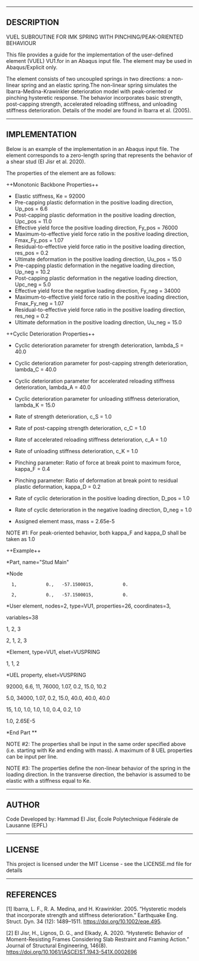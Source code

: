 ---------------
DESCRIPTION																						   
---------------

VUEL SUBROUTINE FOR IMK SPRING WITH PINCHING/PEAK-ORIENTED BEHAVIOUR									
																										
This file provides a guide for the implementation of the user-defined element (VUEL) VU1.for in an Abaqus input
file. The element may be used in Abaqus/Explicit only.

The element consists of two uncoupled springs in two directions: a non-linear spring and an elastic spring.The 
non-linear spring simulates the Ibarra-Medina-Krawinkler deterioration model with peak-oriented or pinching
hysteretic response. The behavior incorporates basic strength, post-capping strength, accelerated reloading 
stiffness, and unloading stiffness deterioration. Details of the model are found in Ibarra et al. (2005).


------------------
IMPLEMENTATION																						   
------------------

Below is an example of the implementation in an Abaqus input file. The element corresponds to a zero-length
spring that represents the behavior of a shear stud (El Jisr et al. 2020).

The properties of the element are as follows:


++Monotonic Backbone Properties++
- Elastic stiffness, Ke = 92000
- Pre-capping plastic deformation in the positive loading direction, Up_pos = 6.6
- Post-capping plastic deformation in the positive loading direction, Upc_pos = 11.0
- Effective yield force the positive loading direction, Fy_pos = 76000
- Maximum-to-effective yield force ratio in the positive loading direction, Fmax_Fy_pos = 1.07
- Residual-to-effective yield force ratio in the  positive loading direction, res_pos = 0.2
- Ultimate deformation in the positive loading direction, Uu_pos = 15.0
- Pre-capping plastic deformation in the negative loading direction, Up_neg = 10.2 
- Post-capping plastic deformation in the negative loading direction, Upc_neg = 5.0
- Effective yield force the negative loading direction, Fy_neg = 34000
- Maximum-to-effective yield force ratio in the positive loading direction, Fmax_Fy_neg = 1.07
- Residual-to-effective yield force ratio in the  positive loading direction, res_neg = 0.2
- Ultimate deformation in the positive loading direction, Uu_neg = 15.0


++Cyclic Deterioration Properties++
- Cyclic deterioration parameter for strength deterioration, lambda_S = 40.0
- Cyclic deterioration parameter for post-capping strength deterioration, lambda_C = 40.0
- Cyclic deterioration parameter for accelerated reloading stiffness deterioration, lambda_A = 40.0
- Cyclic deterioration parameter for unloading stiffness deterioration, lambda_K = 15.0
- Rate of strength deterioration, c_S = 1.0
- Rate of post-capping strength deterioration, c_C = 1.0
- Rate of accelerated reloading stiffness deterioration, c_A = 1.0
- Rate of unloading stiffness deterioration, c_K = 1.0
- Pinching parameter: Ratio of force at break point to maximum force, kappa_F = 0.4
- Pinching parameter: Ratio of deformation at break point to residual plastic deformation, kappa_D = 0.2
- Rate of cyclic deterioration in the positive loading direction, D_pos = 1.0
- Rate of cyclic deterioration in the negative loading direction, D_neg = 1.0

- Assigned element mass, mass = 2.65e-5 

NOTE #1: For peak-oriented behavior, both kappa_F and kappa_D shall be taken as 1.0


++Example++

*Part, name="Stud Main"

*Node

      1,           0.,   -57.1500015,           0.
      
      2,           0.,   -57.1500015,           0.
      
*User element, nodes=2, type=VU1, properties=26, coordinates=3,

variables=38		

1, 2, 3	

2, 1, 2, 3	

*Element, type=VU1, elset=VUSPRING 		

1, 1, 2		

*UEL property, elset=VUSPRING

92000, 6.6, 11, 76000, 1.07, 0.2, 15.0, 10.2

5.0, 34000, 1.07, 0.2, 15.0, 40.0, 40.0, 40.0

15, 1.0, 1.0, 1.0, 1.0, 0.4, 0.2, 1.0

1.0, 2.65E-5

*End Part
**  

NOTE #2: The properties shall be input in the same order specified above (i.e. starting with Ke and ending with mass). A maximum of 8 UEL properties can be input per line. 

NOTE #3: The properties define the non-linear behavior of the spring in the loading direction. In the transverse
direction, the behavior is assumed to be elastic with a stiffness equal to Ke.


----------
AUTHOR																					   
----------

Code Developed by: Hammad El Jisr, École Polytechnique Fédérale de Lausanne (EPFL)


-----------
LICENSE																					   
-----------

This project is licensed under the MIT License - see the LICENSE.md file for details


--------------
REFERENCES																							   
--------------

[1] Ibarra, L. F., R. A. Medina, and H. Krawinkler. 2005. “Hysteretic models that incorporate strength and 
stiffness deterioration.” Earthquake Eng. Struct. Dyn. 34 (12): 1489–1511. https://doi.org/10.1002/eqe.495.

[2] El Jisr, H., Lignos, D. G., and Elkady, A. 2020. “Hysteretic Behavior of Moment-Resisting Frames 
Considering Slab Restraint and Framing Action.” Journal of Structural Engineering, 146(8).
https://doi.org/10.1061/(ASCE)ST.1943-541X.0002696


